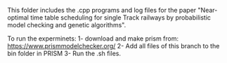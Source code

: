 This folder includes the .cpp programs and log files for the paper "Near-optimal time table scheduling for single Track railways by probabilistic model checking and genetic algorithms".

To run the experminets:
1- download and make prism from: https://www.prismmodelchecker.org/
2- Add all files of this branch to the bin folder in PRISM
3- Run the .sh files.
